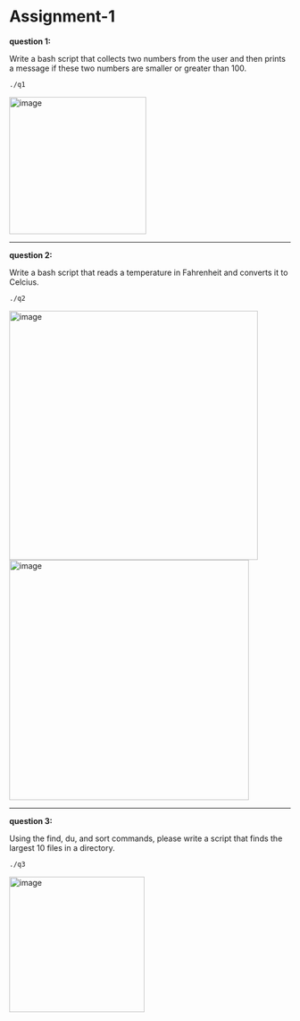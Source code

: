 # Assignment-1




**question 1:**

Write a bash script that collects two numbers from the user and then
prints a message if these two numbers are smaller or greater than 100.

```bash
./q1
```

<img width="245" alt="image" src="https://user-images.githubusercontent.com/73169815/200144327-07560541-47ab-428f-8100-91692f647f16.png">


------------


**question 2:**

Write a bash script that reads a temperature in Fahrenheit and converts
it to Celcius.

```bash
./q2
```

<img width="445" alt="image" src="https://user-images.githubusercontent.com/73169815/200144269-a2d995d7-8a91-4060-be7e-bc1758073567.png">

<img width="429" alt="image" src="https://user-images.githubusercontent.com/73169815/200144356-b6f48a0c-7544-4a11-895d-d99321feddc6.png">


------------


**question 3:**

Using the find, du, and sort commands, please write a script that finds
the largest 10 files in a directory.

```bash
./q3
```
<img width="242" alt="image" src="https://user-images.githubusercontent.com/73169815/200144288-fc8556d5-4d8c-4e63-83de-14e86a5a624c.png">
